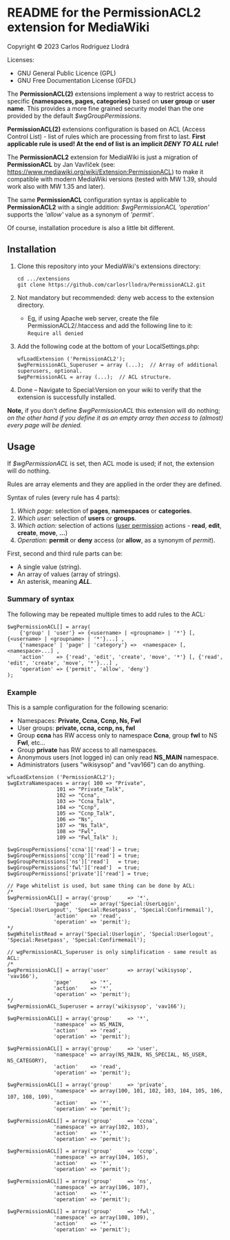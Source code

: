 # README for the PermissionACL2 extension for MediaWiki

Copyright © 2023 Carlos Rodriguez Llodrá

Licenses:
- GNU General Public Licence (GPL)
- GNU Free Documentation License (GFDL)


The **PermissionACL(2)** extensions implement a way to restrict access to specific
**{namespaces, pages, categories}** based on **user group** or **user name**. This
provides a more fine grained security model than the one provided by the default
*$wgGroupPermissions*.

**PermissionACL(2)** extensions configuration is based on ACL (Access Control
List) - list of rules which are processing from first to last. **First applicable
rule is used! At the end of list is an implicit *DENY TO ALL* rule!**

The **PermissionACL2** extension for MediaWiki is just a migration of **PermissionACL**
by Jan Vavříček (see: <https://www.mediawiki.org/wiki/Extension:PermissionACL>)
to make it compatible with modern MediaWiki versions (tested with MW 1.39, should
work also with MW 1.35 and later).

The same **PermissionACL** configuration syntax is applicable to **PermissionACL2**
with a single addition: *$wgPermissionACL* *'operation'* supports the *'allow'*
value as a synonym of *'permit'*.

Of course, installation procedure is also a little bit different.


## Installation

1. Clone this repository into your MediaWiki's extensions directory:

   ```
   cd .../extensions
   git clone https://github.com/carlosrllodra/PermissionACL2.git
   ```

2. Not mandatory but recommended: deny web access to the extension directory.
    - Eg, if using Apache web server, create the file PermissionACL2/.htaccess
      and add the following line to it:  
      `Require all denied`

3. Add the following code at the bottom of your LocalSettings.php:

   ``` [php]
   wfLoadExtension ('PermissionACL2');
   $wgPermissionACL_Superuser = array (...);  // Array of additional superusers, optional.
   $wgPermissionACL = array (...);  // ACL structure.
   ```

4. Done – Navigate to Special:Version on your wiki to verify that the extension is
   successfully installed.

**Note,** if you don't define *$wgPermissionACL* this extension will do nothing; *on
the other hand if you define it as an empty array then access to (almost) every page
will be denied.*


## Usage

If *$wgPermissionACL* is set, then ACL mode is used; if not, the extension will do nothing.

Rules are array elements and they are applied in the order they are defined.

Syntax of rules (every rule has 4 parts):

1. *Which page:* selection of **pages**, **namespaces** or **categories**.
2. *Which user:* selection of **users** or **groups**.
3. *Which action:* selection of actions ([user permission](https://www.mediawiki.org/wiki/Manual:Hooks/getUserPermissionsErrors)
   actions - **read**, **edit**, **create**, **move**, **...**)
4. *Operation:* **permit** or **deny** access (or **allow**, as a synonym of *permit*).

First, second and third rule parts can be:

- A single value (string).
- An array of values (array of strings).
- An asterisk, meaning ***ALL***.

### Summary of syntax

The following may be repeated multiple times to add rules to the ACL:

``` [php]
$wgPermissionACL[] = array(
	{'group' | 'user'} => {<username> | <groupname> | '*'} [, {<username> | <groupname> | '*'}...] ,
	{'namespace' | 'page' | 'category'} =>  <namespace> [, <namespace>...] ,
	'action'    => {'read', 'edit', 'create', 'move', '*'} [, {'read', 'edit', 'create', 'move', '*'}...] ,
	'operation' => {'permit', 'allow', 'deny'}
);
```

### Example

This is a sample configuration for the following scenario:

- Namespaces: **Private, Ccna, Ccnp, Ns, Fwl**
- User groups: **private, ccna, ccnp, ns, fwl**
- Group **ccna** has RW access only to namespace **Ccna**, group **fwl** to NS **Fwl**, etc...
- Group **private** has RW access to all namespaces.
- Anonymous users (not logged in) can only read **NS_MAIN** namespace.
- Administrators (users "wikisysop" and "vav166") can do anything.

``` [php]
wfLoadExtension ('PermissionACL2');
$wgExtraNamespaces = array( 100 => "Private",
			    101 => "Private_Talk",
			    102 => "Ccna",
			    103 => "Ccna_Talk",
			    104 => "Ccnp",
			    105 => "Ccnp_Talk",
			    106 => "Ns",
			    107 => "Ns_Talk",
			    108 => "Fwl",
			    109 => "Fwl_Talk" );

$wgGroupPermissions['ccna']['read'] = true;
$wgGroupPermissions['ccnp']['read'] = true;
$wgGroupPermissions['ns']['read']   = true;
$wgGroupPermissions['fwl']['read']  = true;
$wgGroupPermissions['private']['read'] = true;

// Page whitelist is used, but same thing can be done by ACL:
/*
$wgPermissionACL[] = array('group'     => '*',
			   'page'      => array('Special:UserLogin', 'Special:UserLogout', 'Special:Resetpass', 'Special:Confirmemail'),
			   'action'    => 'read',
			   'operation' => 'permit');
*/
$wgWhitelistRead = array('Special:Userlogin', 'Special:Userlogout', 'Special:Resetpass', 'Special:Confirmemail');

// wgPermissionACL_Superuser is only simplification - same result as ACL:
/*
$wgPermissionACL[] = array('user'      => array('wikisysop', 'vav166'),
			   'page'      => '*',
			   'action'    => '*',
			   'operation' => 'permit');
*/
$wgPermissionACL_Superuser = array('wikisysop', 'vav166');

$wgPermissionACL[] = array('group'     => '*',
			   'namespace' => NS_MAIN,
			   'action'    => 'read',
			   'operation' => 'permit');

$wgPermissionACL[] = array('group'     => 'user',
			   'namespace' => array(NS_MAIN, NS_SPECIAL, NS_USER, NS_CATEGORY),
			   'action'    => 'read',
			   'operation' => 'permit');

$wgPermissionACL[] = array('group'     => 'private',
			   'namespace' => array(100, 101, 102, 103, 104, 105, 106, 107, 108, 109),
			   'action'    => '*',
			   'operation' => 'permit');

$wgPermissionACL[] = array('group'     => 'ccna',
			   'namespace' => array(102, 103),
			   'action'    => '*',
			   'operation' => 'permit');

$wgPermissionACL[] = array('group'     => 'ccnp',
			   'namespace' => array(104, 105),
			   'action'    => '*',
			   'operation' => 'permit');

$wgPermissionACL[] = array('group'     => 'ns',
			   'namespace' => array(106, 107),
			   'action'    => '*',
			   'operation' => 'permit');

$wgPermissionACL[] = array('group'     => 'fwl',
			   'namespace' => array(108, 109),
			   'action'    => '*',
			   'operation' => 'permit');
```
